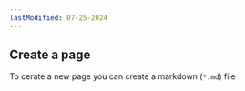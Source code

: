 ```yaml
---
lastModified: 07-25-2024
---
```


## Create a page

To cerate a new page you can create a markdown (`*.md`) file
